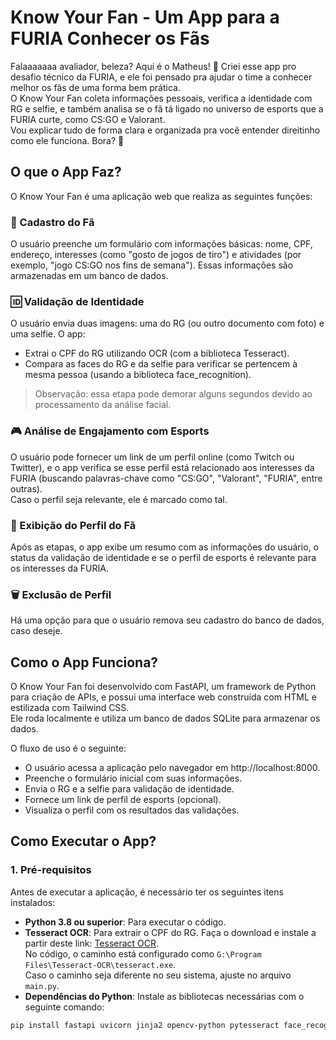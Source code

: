 # Know Your Fan - Um App para a FURIA Conhecer os Fãs

Falaaaaaaa avaliador, beleza? Aqui é o Matheus! 👋 Criei esse app pro desafio técnico da FURIA, e ele foi pensado pra ajudar o time a conhecer melhor os fãs de uma forma bem prática.  
O Know Your Fan coleta informações pessoais, verifica a identidade com RG e selfie, e também analisa se o fã tá ligado no universo de esports que a FURIA curte, como CS:GO e Valorant.  
Vou explicar tudo de forma clara e organizada pra você entender direitinho como ele funciona. Bora? 🚀

## O que o App Faz?

O Know Your Fan é uma aplicação web que realiza as seguintes funções:

### 📝 Cadastro do Fã

O usuário preenche um formulário com informações básicas: nome, CPF, endereço, interesses (como "gosto de jogos de tiro") e atividades (por exemplo, "jogo CS:GO nos fins de semana"). Essas informações são armazenadas em um banco de dados.

### 🆔 Validação de Identidade

O usuário envia duas imagens: uma do RG (ou outro documento com foto) e uma selfie. O app:

- Extrai o CPF do RG utilizando OCR (com a biblioteca Tesseract).
- Compara as faces do RG e da selfie para verificar se pertencem à mesma pessoa (usando a biblioteca face_recognition).

> Observação: essa etapa pode demorar alguns segundos devido ao processamento da análise facial.

### 🎮 Análise de Engajamento com Esports

O usuário pode fornecer um link de um perfil online (como Twitch ou Twitter), e o app verifica se esse perfil está relacionado aos interesses da FURIA (buscando palavras-chave como "CS:GO", "Valorant", "FURIA", entre outras).  
Caso o perfil seja relevante, ele é marcado como tal.

### 👤 Exibição do Perfil do Fã

Após as etapas, o app exibe um resumo com as informações do usuário, o status da validação de identidade e se o perfil de esports é relevante para os interesses da FURIA.

### 🗑️ Exclusão de Perfil

Há uma opção para que o usuário remova seu cadastro do banco de dados, caso deseje.

## Como o App Funciona?

O Know Your Fan foi desenvolvido com FastAPI, um framework de Python para criação de APIs, e possui uma interface web construída com HTML e estilizada com Tailwind CSS.  
Ele roda localmente e utiliza um banco de dados SQLite para armazenar os dados.

O fluxo de uso é o seguinte:

- O usuário acessa a aplicação pelo navegador em http://localhost:8000.
- Preenche o formulário inicial com suas informações.
- Envia o RG e a selfie para validação de identidade.
- Fornece um link de perfil de esports (opcional).
- Visualiza o perfil com os resultados das validações.

## Como Executar o App?

### 1. Pré-requisitos

Antes de executar a aplicação, é necessário ter os seguintes itens instalados:

- **Python 3.8 ou superior**: Para executar o código.
- **Tesseract OCR**: Para extrair o CPF do RG. Faça o download e instale a partir deste link: [Tesseract OCR](https://github.com/UB-Mannheim/tesseract/wiki).  
  No código, o caminho está configurado como `G:\Program Files\Tesseract-OCR\tesseract.exe`.  
  Caso o caminho seja diferente no seu sistema, ajuste no arquivo `main.py`.
- **Dependências do Python**: Instale as bibliotecas necessárias com o seguinte comando:

```bash
pip install fastapi uvicorn jinja2 opencv-python pytesseract face_recognition requests beautifulsoup4 textblob numpy
